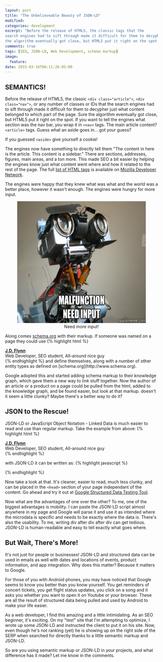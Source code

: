```yaml
---
layout: post
title: "The Unbelieveable Beauty of JSON-LD"
modified:
categories: development
excerpt: "Before the release of HTML5, the classic tags that the
search engines had to sift through made it difficult for them to decypher just what content belonged to which part of the page.  Sure
the algorithm eventually got close, but HTML5 put it right on the spot.  If you want to tell the engines what section was the nav bar,"
comments: true
tags: [SEO, JSON-LD, Web Development, schema markup]
image:
  feature:
date: 2015-03-16T06:11:26-05:00
---
```


## SEMANTICS!

Before the release of HTML5, the classic `<div class="article">`, `<div class="nav">`, or any number of classes or IDs that the
search engines had to sift through made it difficult for them to decypher just what content belonged to which part of the page.  Sure
the algorithm eventually got close, but HTML5 put it right on the spot.  If you want to tell the engines what section was the nav bar, you
wrap it in `<nav>` tags.  The main article content?  `<article>` tags.  Guess what an aside goes in... got your guess?

If you guessed `<aside>` give yourself a cookie!

The engines now have something to directly tell them "The content in here is the article.  This content is a sidebar."  There are
sections, addresses, figures, main areas, and a ton more.  This made SEO a bit easier by helping the engines know just what content
went where and how it related to the rest of the page.  The full [list of HTML tags](https://developer.mozilla.org/en-US/docs/Web/HTML/Element)
is available on [Mozilla Developer Network](https://developer.mozilla.org).

The engines were happy that they knew what was what and the world was a better place, however it wasn't enough.  The engines
were hungry for more input.
<figure style="text-align: center;">
  <img id="dog" src="/images/moar_input.jpg" alt="Johnny 5 needs to eat too" style="height: 400px; width: auto;" />
  <figcaption>Need more input!</figcaption>
</figure>

Along comes [schema.org](http://www.schema.org) with their markup.  If someone was named on a page they could use
{% highlight html %}
<div itemscope itemtype="http://schema.org/Person">
  <a itemprop="url" href="https://www.jamesdflynn.com">
    <div itemprop="name">
      <strong>J.D. Flynn</strong>
    </div>
  </a>
  <div itemprop="jobtitle">
    Web Developer, SEO student, All-around nice guy
  </div>
</div>
{% endhighlight %}
and define themselves, along with a number of other entity types as defined on [schema.org](http://www.schema.org).

Google adopted this and started adding schema markup to their knowledge graph, which gave them a new way to link stuff together.  Now
the author of an article or a product on a page could be pulled from the html, added to the knowledge graph, and be found easier, but look
at that markup.  doesn't it seem a little clunky?  Maybe there's a better way to do it?

## JSON to the Rescue!

JSON-LD or JavaScript Object Notation - Linked Data is much easier to read and use than regular markup.  Take the example from above:
{% highlight html %}
<div itemscope itemtype="http://schema.org/Person">
  <a itemprop="url" href="https://www.jamesdflynn.com">
    <div itemprop="name">
      <strong>J.D. Flynn</strong>
    </div>
  </a>
  <div itemprop="jobtitle">
    Web Developer, SEO student, All-around nice guy
  </div>
</div>
{% endhighlight %}

with JSON-LD it can be written as:
{% highlight javascript %}
<script type="application/ld+json">
{
"@context" : "http://schema.org",
  "@type" : "Person",
  "name" : "J.D. Flynn",
  "jobTitle" : "Web Developer, SEO student, All-around nice guy",
  "url" : "https://www.jamesdflynn.com"
}
</script>
{% endhighlight %}

Now take a look at that.  It's cleaner, easier to read, much less clunky, and can be placed in the `<head>` section of your page
independant of the content.  Go ahead and try it out at [Google Structured Data Testing Tool](https://developers.google.com/structured-data/testing-tool/).

Now what are the advantages of one over the other?  To me, one of the biggest advantages is mobility.  I can paste the JSON-LD script
almost anywhere in my page and Google will parse it and use it as intended where the microdata is specific and needs to be exactly where the data is.
There's also the usability.  To me, writing div after div after div can get tedious.  JSON-LD is human-readable and easy to tell exactly what
goes where.

## But Wait, There's More!

It's not just for people or businesses!  JSON-LD and structured data can be used in emails as well with dates and locations of events,
product information, and app integration.  Why does this matter?  Because it matters to Google.

For those of you with Android phones, you may have noticed that Google seems to know you better than you know yourself.  You get reminders
of concert tickets, you get flight status updates, you click on a song and it asks you whether you want to open it on Youtube or your browser.
These are all the result of structured data being pulled and used by Android to make your life easier.

As a web developer, I find this amazing and a little intimidating.  As an SEO beginner, it's exciting.  On my "test" site that I'm attempting to
optimize, I wrote up some JSON-LD and instructed the client to put it on his site.  Now, even though he's not ranking (yet) he is showing
up on the right side of the SERP when searched for directly thanks to a little semantic markup and JSON-LD.

So are you using semantic markup or JSON-LD in your projects, and what difference has it made?  Let me know in the comments.

